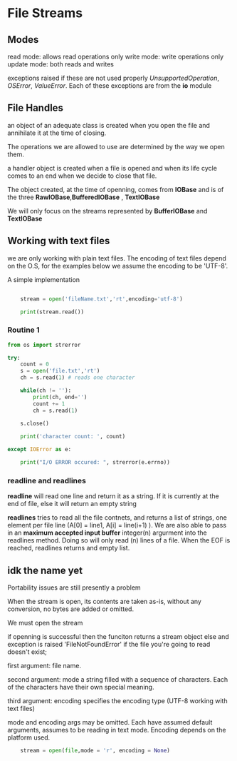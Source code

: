 # File Streams

## Modes

read mode: allows read operations only
write mode: write operations only
update mode: both reads and writes

exceptions raised if these are not used properly
*UnsupportedOperation*, *OSError*, *ValueError*. Each of these exceptions are from the **io** module


## File Handles

an object of an adequate class is created when you open the file and annihilate it at the time of closing.

The operations we are allowed to use are determined by the way we open them.

a handler object is created when a file is opened and when its life cycle comes to an end when we decide to close that file.

The object created, at the time of openning, comes from 
**IOBase** and is of the three **RawIOBase**,**BufferedIOBase** , **TextIOBase**

We will only focus on the streams represented by **BufferIOBase** and **TextIOBase**

## Working with text files

we are only working with plain text files. The encoding of text files depend on the O.S, for the examples below we assume the encoding to be 'UTF-8'.

A simple implementation

```python

    stream = open('fileName.txt','rt',encoding='utf-8')

    print(stream.read())

```

### Routine 1

```python
from os import strerror

try:
    count = 0
    s = open('file.txt','rt')
    ch = s.read(1) # reads one character

    while(ch != ''):
        print(ch, end='')
        count += 1
        ch = s.read(1)
    
    s.close()

    print('character count: ', count)

except IOError as e:

    print("I/O ERROR occured: ", strerror(e.errno))

```

### readline and readlines

**readline** will read one line and return it as a string. If it is currently at the end of file, else it will return an empty string

**readlines** tries to read all the file contnets, and returns a list of strings, one element per file line (A[0] = line1,
A[i] = line(i+1) ). We are also able to pass in an **maximum accepted input buffer** integer(n) argurment into the readlines method. Doing so will only read (n) lines of a file. When the EOF is reached, readlines returns and empty list.

## idk the name yet

Portability issues are still presently a problem

When the stream is open, its contents are taken as-is, without any conversion, no bytes are added or omitted.

We must open the stream

if openning is successful then the funciton returns a stream object
else and exception is raised
    'FileNotFoundError' if the file you're going to read doesn't exist;

first argument: file name.

second argument: mode
    a string filled with a sequence of characters. Each of the characters have their own special meaning.

third argument: encoding
    specifies the encoding type
        (UTF-8 working with text files)

mode and encoding args may be omitted. Each have assumed default arguments, assumes to be reading in text mode. Encoding depends on the platform used.

```python
    stream = open(file,mode = 'r', encoding = None)
```
